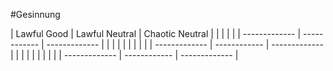 #Gesinnung

| Lawful Good  |   Lawful Neutral   | Chaotic Neutral |
|  |  | | 
| ------------- | ------------ | ------------- | 
|  |  | | 
|  |  | | 
| ------------- | ------------ | ------------- | 
|  |  | | 
|  |  | | 
| ------------- | ------------ | ------------- | 
